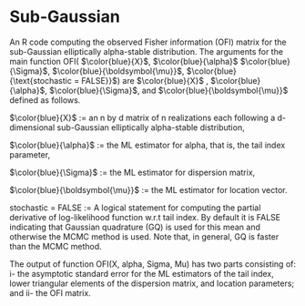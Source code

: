 # Sub-Gaussian
An R code computing the observed Fisher information (OFI) matrix for the sub-Gaussian elliptically alpha-stable distribution.
The arguments for the main function OFI( $\color{blue}{X}$, $\color{blue}{\alpha}$ $\color{blue}{\Sigma}$, $\color{blue}{\boldsymbol{\mu}}$, $\color{blue}{\text{stochastic = FALSE}}$) are $\color{blue}{X}$ , $\color{blue}{\alpha}$, $\color{blue}{\Sigma}$, and $\color{blue}{\boldsymbol{\mu}}$ defined as follows.

$\color{blue}{X}$     := an n by d matrix of n realizations each following a d-dimensional sub-Gaussian elliptically alpha-stable distribution,

$\color{blue}{\alpha}$ := the ML estimator for alpha, that is, the tail index parameter,

$\color{blue}{\Sigma}$ := the ML estimator for dispersion matrix,

$\color{blue}{\boldsymbol{\mu}}$    := the ML estimator for location vector.

stochastic = FALSE := A logical statement for computing the partial derivative of log-likelihood function w.r.t tail index. By default it is FALSE indicating that Gaussian quadrature (GQ) is used for this mean and otherwise the MCMC method is used. Note that, in general, GQ is faster than the MCMC method. 

The output of function OFI(X, alpha, Sigma, Mu) has two parts consisting of: i- the asymptotic standard error for the ML estimators of the tail index, lower triangular elements of the dispersion matrix, and location parameters; and ii- the OFI matrix.
